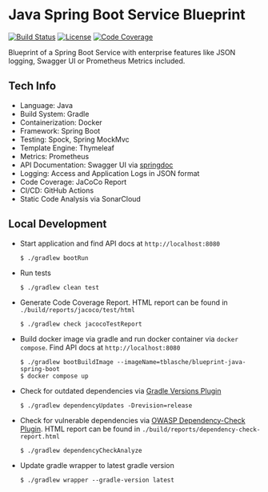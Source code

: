 # Java Spring Boot Service Blueprint
[![Build Status](https://github.com/tblasche/blueprint-java-spring-boot/actions/workflows/main.yml/badge.svg)](https://github.com/tblasche/blueprint-java-spring-boot/actions/workflows/main.yml)
[![License](https://img.shields.io/github/license/tblasche/blueprint-java-spring-boot)](https://github.com/tblasche/blueprint-java-spring-boot/blob/main/LICENSE)
[![Code Coverage](https://sonarcloud.io/api/project_badges/measure?project=tblasche_blueprint-java-spring-boot&metric=coverage)](https://sonarcloud.io/summary/new_code?id=tblasche_blueprint-java-spring-boot)

Blueprint of a Spring Boot Service with enterprise features like JSON logging, Swagger UI or Prometheus Metrics included.

## Tech Info
* Language: Java
* Build System: Gradle
* Containerization: Docker
* Framework: Spring Boot
* Testing: Spock, Spring MockMvc
* Template Engine: Thymeleaf
* Metrics: Prometheus
* API Documentation: Swagger UI via [springdoc](https://springdoc.org/)
* Logging: Access and Application Logs in JSON format
* Code Coverage: JaCoCo Report
* CI/CD: GitHub Actions
* Static Code Analysis via SonarCloud

## Local Development
* Start application and find API docs at `http://localhost:8080`
  ```console
  $ ./gradlew bootRun
  ```
* Run tests
  ```console
  $ ./gradlew clean test
  ```
* Generate Code Coverage Report. HTML report can be found in `./build/reports/jacoco/test/html`
  ```console
  $ ./gradlew check jacocoTestReport
  ```
* Build docker image via gradle and run docker container via `docker compose`. Find API docs at `http://localhost:8080`
  ```console
  $ ./gradlew bootBuildImage --imageName=tblasche/blueprint-java-spring-boot
  $ docker compose up
  ```
* Check for outdated dependencies via [Gradle Versions Plugin](https://github.com/ben-manes/gradle-versions-plugin)
  ```console
  $ ./gradlew dependencyUpdates -Drevision=release
  ```
* Check for vulnerable dependencies via [OWASP Dependency-Check Plugin](https://jeremylong.github.io/DependencyCheck/dependency-check-gradle/index.html). HTML report can be found in `./build/reports/dependency-check-report.html`
  ```console
  $ ./gradlew dependencyCheckAnalyze
  ```
* Update gradle wrapper to latest gradle version
  ```console
  $ ./gradlew wrapper --gradle-version latest
  ```
